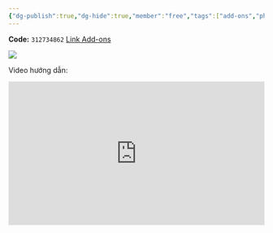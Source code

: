 ```yaml
---
{"dg-publish":true,"dg-hide":true,"member":"free","tags":["add-ons","phim"],"permalink":"/vi-top-addons-mad-bear/audio-playback-controls/","hide":true,"dgPassFrontmatter":true}
---
```


**Code:** `312734862`
[Link Add-ons](https://ankiweb.net/shared/info/312734862)

![](https://i.imgur.com/qYqFErS.png)

Video hướng dẫn:

<div style="position: relative; padding-bottom: 56.25%; height: 0; overflow: hidden;">
    <iframe src="https://www.youtube.com/embed/3qjS7fuCIDA" title="YouTube video player" style="position: absolute; top: 0; left: 0; width: 100%; height: 100%;" frameborder="0" allow="accelerometer; autoplay; clipboard-write; encrypted-media; gyroscope; picture-in-picture; web-share" allowfullscreen></iframe>
</div>